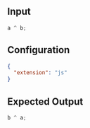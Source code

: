 
## Input
```javascript input
a ^ b;
```

## Configuration
```json configuration
{
  "extension": "js"
}
```

## Expected Output
```javascript expected output
b ^ a;
```
